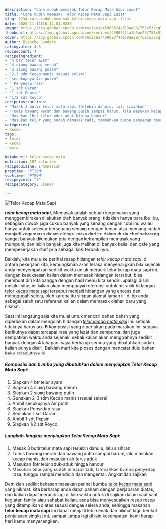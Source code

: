 ```yaml
---
description: "Cara mudah memasak Telor Kecap Mata Sapi Lezat"
title: "Cara mudah memasak Telor Kecap Mata Sapi Lezat"
slug: 1234-cara-mudah-memasak-telor-kecap-mata-sapi-lezat
date: 2020-11-11T18:12:03.928Z
image: https://img-global.cpcdn.com/recipes/459093f4a1b9ae29/751x532cq70/telor-kecap-mata-sapi-foto-resep-utama.jpg
thumbnail: https://img-global.cpcdn.com/recipes/459093f4a1b9ae29/751x532cq70/telor-kecap-mata-sapi-foto-resep-utama.jpg
cover: https://img-global.cpcdn.com/recipes/459093f4a1b9ae29/751x532cq70/telor-kecap-mata-sapi-foto-resep-utama.jpg
author: Blanche Sanders
ratingvalue: 4.5
reviewcount: 4
recipeingredient:
- "4 btr telur ayam"
- "4 siung bawang merah"
- "2 siung bawang putih"
- "2-3 sdm Kecap manis sesuai selera"
- "secukupnya Air putih"
- " Penyedap rasa"
- "1 sdt Garam"
- "1 sdt Pepsin"
- "1/2 sdt Royco"
recipeinstructions:
- "Masak 3 butir telur mata sapi terlebih dahulu, lalu sisihkan"
- "Tumis bawang merah dan bawang putih sampai harum, lalu masukan kecap manis, dan masukan air terus aduk"
- "Masukan 1btr telur aduk-aduk hingga hancur"
- "Masukan telur yang sudah dimasak tadi, tambahkan bumbu penyedap rasa, tunggu sampai mendidih dan mengental. Angkat dan sajikan"
categories:
- Resep
tags:
- telor
- kecap
- mata

katakunci: telor kecap mata 
nutrition: 287 calories
recipecuisine: Indonesian
preptime: "PT29M"
cooktime: "PT59M"
recipeyield: "3"
recipecategory: Dinner

---
```



![Telor Kecap Mata Sapi](https://img-global.cpcdn.com/recipes/459093f4a1b9ae29/751x532cq70/telor-kecap-mata-sapi-foto-resep-utama.jpg)

<b><i>telor kecap mata sapi</i></b>, Memasak adalah sebuah kegemaran yang menggembirakan dilakukan oleh banyak orang. tidaklah hanya para ibu ibu, sebagian cowok juga cukup banyak yang senang dengan hobi ini. walau hanya untuk sekedar bersenang senang dengan teman atau memang sudah menjadi kegemaran dalam dirinya. maka dari itu dalam dunia chef sekarang sangat banyak ditemukan pria dengan ketrampilan memasak yang mumpuni, dan lebih banyak juga kita melihat di banyak kedai dan cafe yang mempekerjakan chef pria sebagai koki terbaik nya.



Baiklah, kita mulai ke perihal resep hidangan <i>telor kecap mata sapi</i>. di antara pekerjaan kita, kemungkinan akan terasa menyenangkan bila sejenak anda menyempatkan sedikit waktu untuk meracik telor kecap mata sapi ini. dengan kesuksesan kalian dalam memasak hidangan tersebut, bisa membuat diri kita bangga dengan hasil menu kita sendiri. apalagi disini melalui situs ini kalian akan mempunyai referensi untuk meracik hidangan <u>telor kecap mata sapi</u> tersebut menjadi hidangan yang endess dan menggugah selera, oleh karena itu simpan alamat laman ini di hp anda sebagai salah satu referensi kalian dalam memasak olahan baru yang nikmat.


Saat ini langsung saja kita mulai untuk mencari bahan bahan yang diperlukan dalam mengolah hidangan <u><i>telor kecap mata sapi</i></u> ini. setidak tidaknya harus ada <b>9</b> komposisi yang diperlukan pada masakan ini. supaya berikutnya dapat tercapai rasa yang lezat dan sempurna. dan juga sempatkan waktu anda sejenak, sebab kalian akan mengolahnya sedikit banyak dengan <b>4</b> tahapan. saya berharap semua yang dibutuhkan sudah kalian punya disini, Baiklah mari kita proses dengan mencatat dulu bahan baku selanjutnya ini.

<!--inarticleads1-->

##### Komposisi dan bumbu yang dibutuhkan dalam menyiapkan Telor Kecap Mata Sapi:

1. Siapkan 4 btr telur ayam
1. Siapkan 4 siung bawang merah
1. Siapkan 2 siung bawang putih
1. Gunakan 2-3 sdm Kecap manis (sesuai selera)
1. Ambil secukupnya Air putih
1. Siapkan  Penyedap rasa
1. Sediakan 1 sdt Garam
1. Ambil 1 sdt Pepsin
1. Siapkan 1/2 sdt Royco




<!--inarticleads2-->

##### Langkah-langkah menyiapkan Telor Kecap Mata Sapi:

1. Masak 3 butir telur mata sapi terlebih dahulu, lalu sisihkan
1. Tumis bawang merah dan bawang putih sampai harum, lalu masukan kecap manis, dan masukan air terus aduk
1. Masukan 1btr telur aduk-aduk hingga hancur
1. Masukan telur yang sudah dimasak tadi, tambahkan bumbu penyedap rasa, tunggu sampai mendidih dan mengental. Angkat dan sajikan




Demikian sedikit bahasan masakan perihal bumbu <u>telor kecap mata sapi</u> yang nikmat. kita berharap anda dapat paham dengan penjabaran diatas, dan kalian dapat meracik lagi di lain waktu untuk di sajikan dalam saat saat kegiatan family atau sahabat kalian. anda bisa menyesuaikan resep resep yang ditampilkan diatas sesuai dengan selera anda, sehingga makanan <b>telor kecap mata sapi</b> ini dapat menjadi lebih enak dan nikmat lagi. berikut penjelasan singkat ini, sampai jumpa lagi di lain kesempatan. kami harap hari kamu menyenangkan.
